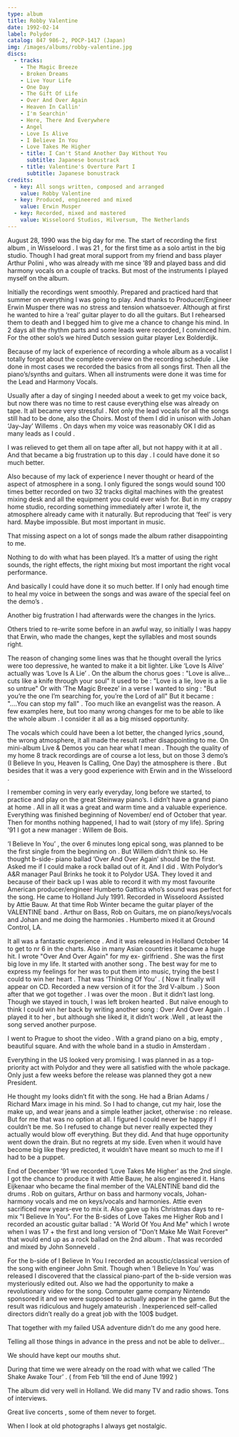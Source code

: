 ```yaml
---
type: album
title: Robby Valentine
date: 1992-02-14
label: Polydor
catalog: 847 986-2, POCP-1417 (Japan)
img: /images/albums/robby-valentine.jpg
discs:
  - tracks:
    - The Magic Breeze
    - Broken Dreams
    - Live Your Life
    - One Day
    - The Gift Of Life
    - Over And Over Again
    - Heaven In Callin'
    - I'm Searchin'
    - Here, There And Everywhere
    - Angel
    - Love Is Alive
    - I Believe In You
    - Love Takes Me Higher
    - title: I Can't Stand Another Day Without You
      subtitle: Japanese bonustrack
    - title: Valentine's Overture Part I
      subtitle: Japanese bonustrack
credits:
  - key: All songs written, composed and arranged
    value: Robby Valentine
  - key: Produced, engineered and mixed
    value: Erwin Musper
  - key: Recorded, mixed and mastered
    value: Wisseloord Studios, Hilversum, The Netherlands
---
```


August 28, 1990 was the big day for me. The start of recording the first album , in Wisseloord . I was 21 , for the first time as a solo artist in the big studio. Though I had great moral support from my friend and bass player Arthur Polini , who was already with me since ’89 and played bass and did harmony vocals on a couple of tracks. But most of the instruments I played myself on the album.

Initially the recordings went smoothly. Prepared and practiced hard that summer on everything I was going to play. And thanks to Producer/Engineer Erwin Musper there was no stress and tension whatsoever. Although at first he wanted to hire a ‘real’ guitar player to do all the guitars. But I rehearsed them to death and I begged him to give me a chance to change his mind. In 2 days all the rhythm parts and some leads were recorded, I convinced him. For the other solo’s we hired Dutch session guitar player Lex Bolderdijk.

Because of my lack of experience of recording a whole album as a vocalist I totally forgot about the complete overview on the recording schedule . Like done in most cases we recorded the basics from all songs first. Then all the piano’s/synths and guitars. When all instruments were done it was time for the Lead and Harmony Vocals.

Usually after a day of singing I needed about a week to get my voice back, but now there was no time to rest cause everything else was already on tape. It all became very stressful . Not only the lead vocals for all the songs still had to be done, also the Choirs. Most of them I did in unison with Johan ‘Jay-Jay’ Willems . On days when my voice was reasonably OK I did as many leads as I could .

I was relieved to get them all on tape after all, but not happy with it at all . And that became a big frustration up to this day . I could have done it so much better.

Also because of my lack of experience I never thought or heard of the aspect of atmosphere in a song. I only figured the songs would sound 100 times better recorded on two 32 tracks digital machines with the greatest mixing desk and all the equipment you could ever wish for. But in my crappy home studio, recording something immediately after I wrote it, the atmosphere already came with it naturally. But reproducing that ‘feel’ is very hard. Maybe impossible. But most important in music.

That missing aspect on a lot of songs made the album rather disappointing to me.

Nothing to do with what has been played. It’s a matter of using the right sounds, the right effects, the right mixing but most important the right vocal performance.

And basically I could have done it so much better. If I only had enough time to heal my voice in between the songs and was aware of the special feel on the demo’s .

Another big frustration I had afterwards were the changes in the lyrics.

Others tried to re-write some before in an awful way, so initially I was happy that Erwin, who made the changes, kept the syllables and most sounds right.

The reason of changing some lines was that he thought overall the lyrics were too depressive, he wanted to make it a bit lighter. Like ‘Love Is Alive’ actually was ‘Love Is A Lie’ . On the album the chorus goes : "Love is alive…cuts like a knife through your soul" It used to be : "Love is a lie, love is a lie so untrue"
Or with ‘The Magic Breeze’ in a verse I wanted to sing : "But you’re the one I’m searching for, you’re the Lord of all" But it became : "….You can stop my fall" .
Too much like an evangelist was the reason.
A few examples here, but too many wrong changes for me to be able to like the whole album . I consider it all as a big missed opportunity.

The vocals which could have been a lot better, the changed lyrics ,sound, the wrong atmosphere, it all made the result rather disappointing to me.
On mini-album Live & Demos you can hear what I mean . Though the quality of my home 8 track recordings are of course a lot less, but on those 3 demo’s (I Believe In you, Heaven Is Calling, One Day) the atmosphere is there .
But besides that it was a very good experience with Erwin and in the Wisseloord .

I remember coming in very early everyday, long before we started, to practice and play on the great Steinway piano’s. I didn’t have a grand piano at home .
All in all it was a great and warm time and a valuable experience.
Everything was finished beginning of November/ end of October that year.
Then for months nothing happened, I had to wait (story of my life).
Spring ’91 I got a new manager : Willem de Bois.

‘I Believe In You’ , the over 6 minutes long epical song, was planned to be the first single from the beginning on . But Willem didn’t think so. He thought b-side- piano ballad ‘Over And Over Again’ should be the first. Asked me if I could make a rock ballad out of it. And I did .
With Polydor’s A&R manager Paul Brinks he took it to Polydor USA.
They loved it and because of their back up I was able to record it with my most favourite American producer/engineer Humberto Gattica who’s sound was perfect for the song. He came to Holland July 1991. Recorded in Wisseloord Assisted by Attie Bauw. At that time Rob Winter became the guitar player of the VALENTINE band . Arthur on Bass, Rob on Guitars, me on piano/keys/vocals and Johan and me doing the harmonies .
Humberto mixed it at Ground Control, LA.

It all was a fantastic experience . And it was released in Holland October 14 to get to nr 6 in the charts. Also in many Asian countries it became a huge hit.
I wrote "Over And Over Again" for my ex- girlfriend . She was the first big love in my life. It started with another song . The best way for me to express my feelings for her was to put them into music, trying the best I could to win her heart . That was ‘Thinking Of You’ . ( Now it finally will appear on CD. Recorded a new version of it for the 3rd V-album . ) Soon after that we got together . I was over the moon .
But it didn’t last long.
Though we stayed in touch, I was left broken hearted . But naïve enough to think I could win her back by writing another song : Over And Over Again .
I played it to her , but although she liked it, it didn’t work .Well , at least the song served another purpose.

I went to Prague to shoot the video . With a grand piano on a big, empty , beautiful square. And with the whole band in a studio in Amsterdam .

Everything in the US looked very promising. I was planned in as a top-priority act with Polydor and they were all satisfied with the whole package. Only just a few weeks before the release was planned they got a new President.

He thought my looks didn’t fit with the song. He had a Brian Adams / Richard Marx image in his mind. So I had to change, cut my hair, lose the make up, and wear jeans and a simple leather jacket, otherwise : no release. But for me that was no option at all. I figured I could never be happy if I couldn’t be me. So I refused to change but never really expected they actually would blow off everything. But they did. And that huge opportunity went down the drain. But no regrets at my side. Even when it would have become big like they predicted, it wouldn’t have meant so much to me if I had to be a puppet.

End of December ’91 we recorded ‘Love Takes Me Higher’ as the 2nd single. I got the chance to produce it with Attie Bauw, he also engineered it.
Hans Eijkenaar who became the final member of the VALENTINE band did the drums .
Rob on guitars, Arthur on bass and harmony vocals, Johan-harmony vocals and me on keys/vocals and harmonies.
Attie even sacrificed new years-eve to mix it. Also gave up his Christmas days to re-mix "I Believe In You".
For the B-sides of Love Takes me Higher Rob and I recorded an acoustic guitar ballad : "A World Of You And Me" which I wrote when I was 17 + the first and long version of "Don’t Make Me Wait Forever" that would end up as a rock ballad on the 2nd album .
That was recorded and mixed by John Sonneveld .

For the b-side of I Believe In You I recorded an acoustic/classical version of the song with engineer John Smit.
Though when ‘I Believe In You’ was released I discovered that the classical piano-part of the b-side version was mysteriously edited out.
Also we had the opportunity to make a revolutionary video for the song. Computer game company Nintendo sponsored it and we were supposed to actually appear in the game.
But the result was ridiculous and hugely amateurish . Inexperienced self-called directors didn’t really do a great job with the 100$ budget.

That together with my failed USA adventure didn’t do me any good here.

Telling all those things in advance in the press and not be able to deliver…

We should have kept our mouths shut.

During that time we were already on the road with what we called ‘The Shake Awake Tour’ . ( from Feb ‘till the end of June 1992 )

The album did very well in Holland. We did many TV and radio shows. Tons of interviews.

Great live concerts , some of them never to forget.

When I look at old photographs I always get nostalgic.